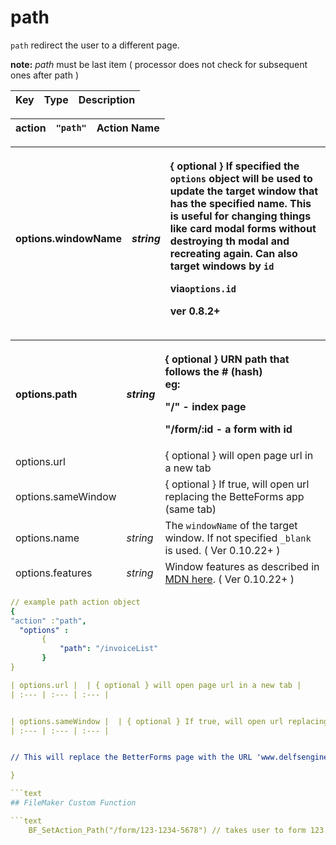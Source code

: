 # path

`path` redirect the user to a different page. 

**note:** _path_ must be last item \( processor does not check for subsequent ones after path \)

| Key | Type | Description |
| :--- | :--- | :--- |


| action | `"path"` | Action Name |
| :--- | :--- | :--- |


<table>
  <thead>
    <tr>
      <th style="text-align:left">options.windowName</th>
      <th style="text-align:left"> <em>string</em>
      </th>
      <th style="text-align:left">
        <p>{ optional } If specified the <code>options</code> object will be used to
          update the target window that has the specified name. This is useful for
          changing things like card modal forms without destroying th modal and recreating
          again. Can also target windows by <code>id</code>
        </p>
        <p>via<code>options.id</code>
        </p>
        <p>ver 0.8.2+</p>
      </th>
    </tr>
  </thead>
  <tbody></tbody>
</table>
<table>
  <thead>
    <tr>
      <th style="text-align:left">options.path</th>
      <th style="text-align:left"><em>string</em>
      </th>
      <th style="text-align:left">
        <p>{ optional } URN path that follows the # (hash)
          <br />eg:</p>
        <p>&quot;/&quot; - index page</p>
        <p>&quot;/form/:id - a form with id</p>
      </th>
    </tr>
    <tr>
      <td style="text-align:left">options.url</td>
      <td style="text-align:left"></td>
      <td style="text-align:left">{ optional } will open page url in a new tab</td>
    </tr>
    <tr>
      <td style="text-align:left">options.sameWindow</td>
      <td style="text-align:left"></td>
      <td style="text-align:left">{ optional } If true, will open url replacing the BetteForms app (same
        tab)</td>
    </tr>
    <tr>
      <td style="text-align:left">options.name</td>
      <td style="text-align:left"><em>string</em>
      </td>
      <td style="text-align:left">The <code>windowName</code> of the target window. If not specified <code>_blank</code> is
        used. ( Ver 0.10.22+ )</td>
    </tr>
    <tr>
      <td style="text-align:left">options.features</td>
      <td style="text-align:left"><em>string</em>
      </td>
      <td style="text-align:left">Window features as described in <a href="https://developer.mozilla.org/en-US/docs/Web/API/Window/open#window_features">MDN here</a>.
        ( Ver 0.10.22+ )</td>
    </tr>
  </tbody>
</table>

```yaml
// example path action object
{
"action" :"path",
  "options" :
       {
           "path": "/invoiceList"
       }
}

| options.url |  | { optional } will open page url in a new tab |
| :--- | :--- | :--- |


| options.sameWindow |  | { optional } If true, will open url replacing the BetteForms app \(same tab\) |
| :--- | :--- | :--- |


// This will replace the BetterForms page with the URL 'www.delfsengineering.ca' { "action" : "path", "options" : { "sameWindow" : true, "url" : "[http://www.delfsengineering.ca](http://www.delfsengineering.ca)" }

}

```text
## FileMaker Custom Function

```text
    BF_SetAction_Path("/form/123-1234-5678") // takes user to form 123...
```

